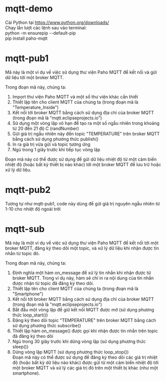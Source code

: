 # mqtt-demo
Cài Python tại https://www.python.org/downloads/  
Chạy lần lượt các lệnh sau vào terminal:  
python -m ensurepip --default-pip  
pip install paho-mqtt  

# mqtt-pub1  
Mã này là một ví dụ về việc sử dụng thư viện Paho MQTT để kết nối và gửi dữ liệu tới một broker MQTT.  

 Trong đoạn mã này, chúng ta:  

 1. Import thư viện Paho MQTT và một số thư viện khác cần thiết  
 2. Thiết lập tên cho client MQTT của chúng ta (trong đoạn mã là "Temperature_Inside")  
 3. Kết nối tới broker MQTT bằng cách sử dụng địa chỉ của broker MQTT (trong đoạn mã là "mqtt.eclipseprojects.io")  
 4. Sử dụng một vòng lặp vô hạn để tạo ra một số ngẫu nhiên trong khoảng từ 20 đến 21 độ C (randNumber)  
 5. Gửi giá trị ngẫu nhiên này đến topic "TEMPERATURE" trên broker MQTT bằng cách sử dụng phương thức publish()  
 6. In ra giá trị vừa gửi và topic tương ứng  
 7. Ngủ trong 1 giây trước khi tiếp tục vòng lặp  
   
 Đoạn mã này có thể được sử dụng để gửi dữ liệu nhiệt độ từ một cảm biến nhiệt độ (hoặc bất kỳ thiết bị nào khác) tới một broker MQTT để lưu trữ hoặc xử lý dữ liệu.  
 
 # mqtt-pub2
 Tương tự như mqtt-pub1, code này dùng để gửi giá trị nguyên ngẫu nhiên từ 1-10 cho nhiệt độ ngoài trời  
   
# mqtt-sub
Mã này là một ví dụ về việc sử dụng thư viện Paho MQTT để kết nối tới một broker MQTT, đăng ký theo dõi một topic, và xử lý dữ liệu khi nhận được tin nhắn từ topic đó.  
  
Trong đoạn mã này, chúng ta:  
  
1. Định nghĩa một hàm on_message để xử lý tin nhắn khi nhận được từ broker MQTT. Trong ví dụ này, hàm sẽ chỉ in ra nội dung của tin nhắn được nhận từ topic đã đăng ký theo dõi.  
2. Thiết lập tên cho client MQTT của chúng ta (trong đoạn mã là "Smartphone")  
3. Kết nối tới broker MQTT bằng cách sử dụng địa chỉ của broker MQTT (trong đoạn mã là "mqtt.eclipseprojects.io")  
4. Bắt đầu một vòng lặp để giữ kết nối MQTT được mở (sử dụng phương thức loop_start())  
5. Đăng ký theo dõi topic "TEMPERATURE" trên broker MQTT bằng cách sử dụng phương thức subscribe()  
6. Thiết lập hàm on_message() được gọi khi nhận được tin nhắn trên topic đã đăng ký theo dõi   
7. Ngủ trong 30 giây trước khi dừng vòng lặp (sử dụng phương thức sleep())  
8. Dừng vòng lặp MQTT (sử dụng phương thức loop_stop())  
Đoạn mã này có thể được sử dụng để đăng ký theo dõi các giá trị nhiệt độ (hoặc bất kỳ dữ liệu nào khác) được gửi từ một cảm biến nhiệt độ tới một broker MQTT và xử lý các giá trị đó trên một thiết bị khác (như một smartphone).
